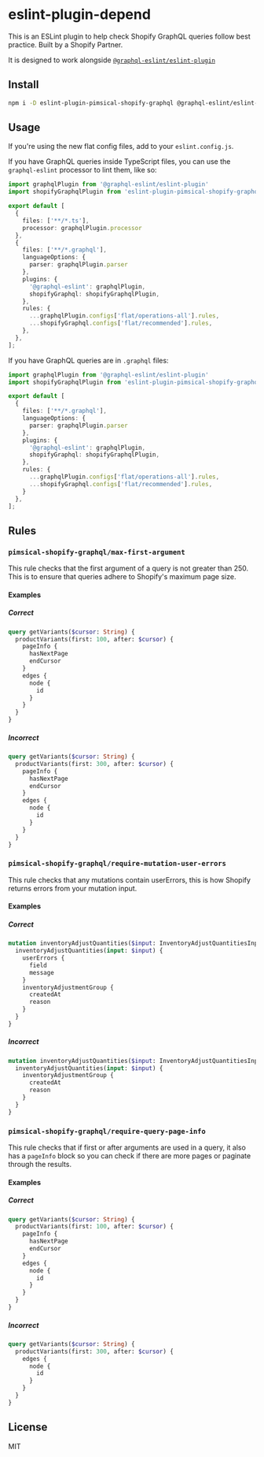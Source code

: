 # eslint-plugin-depend

This is an ESLint plugin to help check Shopify GraphQL queries follow best practice. Built by a Shopify Partner.

It is designed to work alongside [`@graphql-eslint/eslint-plugin`](https://the-guild.dev/graphql/eslint/docs)

## Install

```sh
npm i -D eslint-plugin-pimsical-shopify-graphql @graphql-eslint/eslint-plugin
```

## Usage

If you're using the new flat config files, add to your `eslint.config.js`.

If you have GraphQL queries inside TypeScript files, you can use the `graphql-eslint` processor to lint them, like so:

```ts
import graphqlPlugin from '@graphql-eslint/eslint-plugin'
import shopifyGraphqlPlugin from 'eslint-plugin-pimsical-shopify-graphql';

export default [
  {
    files: ['**/*.ts'],
    processor: graphqlPlugin.processor
  },
  {
    files: ['**/*.graphql'],
    languageOptions: {
      parser: graphqlPlugin.parser
    },
    plugins: {
      '@graphql-eslint': graphqlPlugin,
      shopifyGraphql: shopifyGraphqlPlugin,
    },
    rules: {
      ...graphqlPlugin.configs['flat/operations-all'].rules,
      ...shopifyGraphql.configs['flat/recommended'].rules,
    },
  },
];
```

If you have GraphQL queries are in `.graphql` files:

```ts
import graphqlPlugin from '@graphql-eslint/eslint-plugin'
import shopifyGraphqlPlugin from 'eslint-plugin-pimsical-shopify-graphql';

export default [
  {
    files: ['**/*.graphql'],
    languageOptions: {
      parser: graphqlPlugin.parser
    },
    plugins: {
      '@graphql-eslint': graphqlPlugin,
      shopifyGraphql: shopifyGraphqlPlugin,
    },
    rules: {
      ...graphqlPlugin.configs['flat/operations-all'].rules,
      ...shopifyGraphql.configs['flat/recommended'].rules,
    }
  },
];
```

## Rules

### `pimsical-shopify-graphql/max-first-argument`

This rule checks that the first argument of a query is not greater than 250. This is to ensure that queries adhere to Shopify's maximum page size.

#### Examples

##### Correct

```graphql
query getVariants($cursor: String) {
  productVariants(first: 100, after: $cursor) {
    pageInfo {
      hasNextPage
      endCursor
    }
    edges {
      node {
        id
      }
    }
  }
}
```

##### Incorrect

```graphql
query getVariants($cursor: String) {
  productVariants(first: 300, after: $cursor) {
    pageInfo {
      hasNextPage
      endCursor
    }
    edges {
      node {
        id
      }
    }
  }
}
```

### `pimsical-shopify-graphql/require-mutation-user-errors`

This rule checks that any mutations contain userErrors, this is how Shopify returns errors from your mutation input.

#### Examples

##### Correct

```graphql
mutation inventoryAdjustQuantities($input: InventoryAdjustQuantitiesInput!) {
  inventoryAdjustQuantities(input: $input) {
    userErrors {
      field
      message
    }
    inventoryAdjustmentGroup {
      createdAt
      reason
    }
  }
}
```

##### Incorrect

```graphql
mutation inventoryAdjustQuantities($input: InventoryAdjustQuantitiesInput!) {
  inventoryAdjustQuantities(input: $input) {
    inventoryAdjustmentGroup {
      createdAt
      reason
    }
  }
}
```

### `pimsical-shopify-graphql/require-query-page-info`

This rule checks that if first or after arguments are used in a query, it also has a `pageInfo` block so you can check if there are more pages or paginate through the results.

#### Examples

##### Correct

```graphql
query getVariants($cursor: String) {
  productVariants(first: 100, after: $cursor) {
    pageInfo {
      hasNextPage
      endCursor
    }
    edges {
      node {
        id
      }
    }
  }
}
```

##### Incorrect

```graphql
query getVariants($cursor: String) {
  productVariants(first: 300, after: $cursor) {
    edges {
      node {
        id
      }
    }
  }
}
```

## License

MIT
